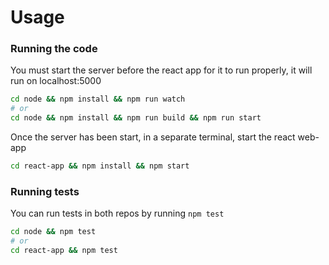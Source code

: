 # Usage

### Running the code
You must start the server before the react app for it to run properly, it will run on localhost:5000
```bash
cd node && npm install && npm run watch
# or
cd node && npm install && npm run build && npm run start
```

Once the server has been start, in a separate terminal, start the react web-app
```bash
cd react-app && npm install && npm start
```

### Running tests
You can run tests in both repos by running `npm test`
```bash
cd node && npm test
# or
cd react-app && npm test
```


